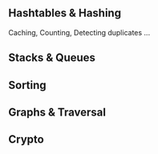## Hashtables & Hashing

Caching, Counting, Detecting duplicates ...

## Stacks & Queues

## Sorting

## Graphs & Traversal

## Crypto
